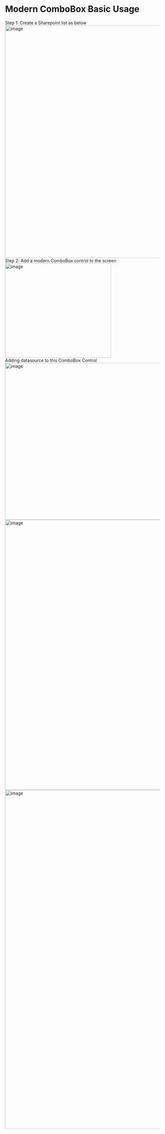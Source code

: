 # Modern ComboBox Basic Usage
Step 1:  Create a Sharepoint list as below <br/>
<img width="1988" height="754" alt="image" src="https://github.com/user-attachments/assets/5764b97b-23a5-4c65-a4a2-85e4b33369fe" /><br/>
Step 2:  Add a modern ComboBox control to the screen<br/>
<img width="345" height="306" alt="image" src="https://github.com/user-attachments/assets/6fa29ae5-575c-4b67-b6d1-a40384113b77" /><br/>
Adding datasource to this ComboBox Control<br/>
<img width="1352" height="508" alt="image" src="https://github.com/user-attachments/assets/c1ca57e7-baa2-415a-b0d7-4ebad42c65ec" /><br/>
<img width="2453" height="876" alt="image" src="https://github.com/user-attachments/assets/fa613cf1-d710-4744-ad87-e3559dc061f0" /><br/>
<img width="2046" height="1099" alt="image" src="https://github.com/user-attachments/assets/25c21d27-2070-4e54-a9d5-aab416547e43" />
